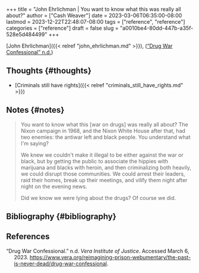 +++
title = "John Ehrlichman | You want to know what this was really all about?"
author = ["Cash Weaver"]
date = 2023-03-06T06:35:00-08:00
lastmod = 2023-12-22T22:48:07-08:00
tags = ["reference", "reference"]
categories = ["reference"]
draft = false
slug = "a0010be4-80dd-447b-a35f-528e5d484499"
+++

[John Ehrlichman]({{< relref "john_ehrlichman.md" >}}), (<a href="#citeproc_bib_item_1">“Drug War Confessional” n.d.</a>)


## Thoughts {#thoughts}

-   [Criminals still have rights]({{< relref "criminals_still_have_rights.md" >}})


## Notes {#notes}

> You want to know what this [war on drugs] was really all about? The Nixon campaign in 1968, and the Nixon White House after that, had two enemies: the antiwar left and black people. You understand what I'm saying?
>
> We knew we couldn't make it illegal to be either against the war or black, but by getting the public to associate the hippies with marijuana and blacks with heroin, and then criminalizing both heavily, we could disrupt those communities. We could arrest their leaders, raid their homes, break up their meetings, and vilify them night after night on the evening news.
>
> Did we know we were lying about the drugs? Of course we did.


## Bibliography {#bibliography}

## References

<style>.csl-entry{text-indent: -1.5em; margin-left: 1.5em;}</style><div class="csl-bib-body">
  <div class="csl-entry"><a id="citeproc_bib_item_1"></a>“Drug War Confessional.” n.d. <i>Vera Institute of Justice</i>. Accessed March 6, 2023. <a href="https://www.vera.org/reimagining-prison-webumentary/the-past-is-never-dead/drug-war-confessional">https://www.vera.org/reimagining-prison-webumentary/the-past-is-never-dead/drug-war-confessional</a>.</div>
</div>
